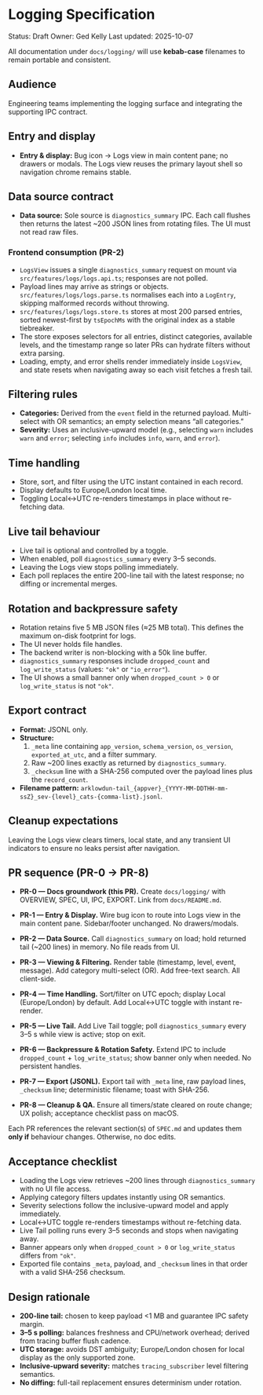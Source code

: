 # Logging Specification

Status: Draft
Owner: Ged Kelly
Last updated: 2025-10-07

All documentation under `docs/logging/` will use **kebab-case** filenames to remain portable and consistent.

## Audience
Engineering teams implementing the logging surface and integrating the supporting IPC contract.

## Entry and display
* **Entry & display:** Bug icon → Logs view in main content pane; no drawers or modals. The Logs view reuses the primary layout shell so navigation chrome remains stable.

## Data source contract
* **Data source:** Sole source is `diagnostics_summary` IPC. Each call flushes then returns the latest ~200 JSON lines from rotating files. The UI must not read raw files.

### Frontend consumption (PR-2)
* `LogsView` issues a single `diagnostics_summary` request on mount via `src/features/logs/logs.api.ts`; responses are not polled.
* Payload lines may arrive as strings or objects. `src/features/logs/logs.parse.ts` normalises each into a `LogEntry`, skipping malformed records without throwing.
* `src/features/logs/logs.store.ts` stores at most 200 parsed entries, sorted newest-first by `tsEpochMs` with the original index as a stable tiebreaker.
* The store exposes selectors for all entries, distinct categories, available levels, and the timestamp range so later PRs can hydrate filters without extra parsing.
* Loading, empty, and error shells render immediately inside `LogsView`, and state resets when navigating away so each visit fetches a fresh tail.

## Filtering rules
* **Categories:** Derived from the `event` field in the returned payload. Multi-select with OR semantics; an empty selection means “all categories.”
* **Severity:** Uses an inclusive-upward model (e.g., selecting `warn` includes `warn` and `error`; selecting `info` includes `info`, `warn`, and `error`).

## Time handling
* Store, sort, and filter using the UTC instant contained in each record.
* Display defaults to Europe/London local time.
* Toggling Local↔UTC re-renders timestamps in place without re-fetching data.

## Live tail behaviour
* Live tail is optional and controlled by a toggle.
* When enabled, poll `diagnostics_summary` every 3–5 seconds.
* Leaving the Logs view stops polling immediately.
* Each poll replaces the entire 200-line tail with the latest response; no diffing or incremental merges.

## Rotation and backpressure safety
* Rotation retains five 5 MB JSON files (≈25 MB total). This defines the maximum on-disk footprint for logs.
* The UI never holds file handles.
* The backend writer is non-blocking with a 50k line buffer.
* `diagnostics_summary` responses include `dropped_count` and `log_write_status` (values: `"ok"` or `"io_error"`).
* The UI shows a small banner only when `dropped_count > 0` or `log_write_status` is not `"ok"`.

## Export contract
* **Format:** JSONL only.
* **Structure:**
  1. `_meta` line containing `app_version`, `schema_version`, `os_version`, `exported_at_utc`, and a filter summary.
  2. Raw ~200 lines exactly as returned by `diagnostics_summary`.
  3. `_checksum` line with a SHA-256 computed over the payload lines plus the `record_count`.
* **Filename pattern:** `arklowdun-tail_{appver}_{YYYY-MM-DDTHH-mm-ssZ}_sev-{level}_cats-{comma-list}.jsonl`.

## Cleanup expectations
Leaving the Logs view clears timers, local state, and any transient UI indicators to ensure no leaks persist after navigation.

## PR sequence (PR-0 → PR-8)
* **PR-0 — Docs groundwork (this PR).**
  Create `docs/logging/` with OVERVIEW, SPEC, UI, IPC, EXPORT. Link from `docs/README.md`.

* **PR-1 — Entry & Display.**
  Wire bug icon to route into Logs view in the main content pane. Sidebar/footer unchanged. No drawers/modals.

* **PR-2 — Data Source.**
  Call `diagnostics_summary` on load; hold returned tail (~200 lines) in memory. No file reads from UI.

* **PR-3 — Viewing & Filtering.**
  Render table (timestamp, level, event, message). Add category multi-select (OR). Add free-text search. All client-side.

* **PR-4 — Time Handling.**
  Sort/filter on UTC epoch; display Local (Europe/London) by default. Add Local↔UTC toggle with instant re-render.

* **PR-5 — Live Tail.**
  Add Live Tail toggle; poll `diagnostics_summary` every 3–5 s while view is active; stop on exit.

* **PR-6 — Backpressure & Rotation Safety.**
  Extend IPC to include `dropped_count` + `log_write_status`; show banner only when needed. No persistent handles.

* **PR-7 — Export (JSONL).**
  Export tail with `_meta` line, raw payload lines, `_checksum` line; deterministic filename; toast with SHA-256.

* **PR-8 — Cleanup & QA.**
  Ensure all timers/state cleared on route change; UX polish; acceptance checklist pass on macOS.

Each PR references the relevant section(s) of `SPEC.md` and updates them **only if** behaviour changes. Otherwise, no doc edits.

## Acceptance checklist
* Loading the Logs view retrieves ~200 lines through `diagnostics_summary` with no UI file access.
* Applying category filters updates instantly using OR semantics.
* Severity selections follow the inclusive-upward model and apply immediately.
* Local↔UTC toggle re-renders timestamps without re-fetching data.
* Live Tail polling runs every 3–5 seconds and stops when navigating away.
* Banner appears only when `dropped_count > 0` or `log_write_status` differs from `"ok"`.
* Exported file contains `_meta`, payload, and `_checksum` lines in that order with a valid SHA-256 checksum.

## Design rationale
* **200-line tail:** chosen to keep payload <1 MB and guarantee IPC safety margin.
* **3–5 s polling:** balances freshness and CPU/network overhead; derived from tracing buffer flush cadence.
* **UTC storage:** avoids DST ambiguity; Europe/London chosen for local display as the only supported zone.
* **Inclusive-upward severity:** matches `tracing_subscriber` level filtering semantics.
* **No diffing:** full-tail replacement ensures determinism under rotation.
